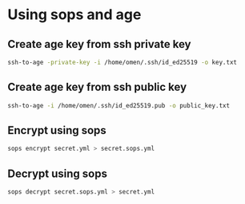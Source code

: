 # Using sops and age

## Create age key from ssh private key

```bash
ssh-to-age -private-key -i /home/omen/.ssh/id_ed25519 -o key.txt
```

## Create age key from ssh public key

```bash
ssh-to-age -i /home/omen/.ssh/id_ed25519.pub -o public_key.txt
```

## Encrypt using sops

```bash
sops encrypt secret.yml > secret.sops.yml
```

## Decrypt using sops

```bash
sops decrypt secret.sops.yml > secret.yml
```
